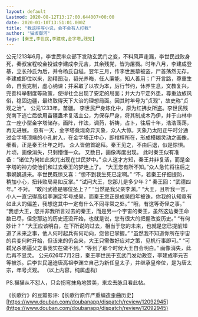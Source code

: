 ```yaml
---
layout: default
Lastmod: 2020-08-12T13:17:00.644007+00:00
date: 2020-01-10T13:51:01.000Z
title: "我这样写小说，会不会有人打我"
author: "猫坂御河"
tags: [秦王,李世民,李建成,金字塔,残党]
---
```


公元1213年6月，李世民率众部下发动玄武门之变，不料风声走漏，李世民战败身死，秦叔宝程咬金投诚李建成李元吉，其余残党，皆为屠戮。时年八月，李建成登基，立长孙氏为后，并令杨氏自缢。翌年三月，传李世民墓被盗，尸首荡然无存。 李建成即位以来，励精图治，韬光养晦，任人廉能，知人善用；广开言路，尊重生命，自我克制，虚心纳谏；并采取了以农为本，厉行节约，休养生息，文教复兴，完善科举制度等政策，使得社会出现了安定的局面；并大力平定外患，尊重边族风俗，稳固边疆，最终取得天下大治的理想局面。因其时年号为“贞观”，故史称“贞观之治”。 公元1233年，苗疆。 李世民尸身炼化中，原为红拂女所盗。李世民残党南下逃亡后欲用苗疆蛊术复活主公，为保存尸身，将其制成木乃伊，并于山林中立一座小型金字塔储存。画阵，作法，调药，祈祷，占卜，往后十年，浩浩荡荡，再无进展。 忽有一天，金字塔竟现奇异天象，众人大惊。天象乃太阳正午时分通过金字塔顶端的小孔射入，在金字塔正中心，即棺椁所在，形成模糊灵动之画像，细看，正是秦王壮年之时。 众人皆俯首跪拜。秦王见之，不由后退，似是惊惧。 片顷，画像消失，只剩懵懂一众。 又数日，画像再度出现。 此时秦王似有准备：“诸位为何如此突兀出现在世民梦中。” 众人这才方知，秦王并非复活，而是金字塔的神力使他们和过去秦王的梦连上了。 “大王您有所不知。”众人急忙将往后之事娓娓道来。李世民既惊又喜：“想不到我生死已定啊。” “不，若秦王仔细提防，稍加小心，扭转败局易如反掌。” “试问大王，您那儿是多少年？” 秦王回：“武德四年。” 不对。 “敢问武德是哪位圣上？” “当然是我父亲李渊。” “大王，且听我一言，小人一直记得高祖李渊定年号成昊，而秦王您正是成昊四年被诛，你我的认知竟有如此大的偏差，我想这其中一定有什么不同寻常之处。” “哦，有这等奇怪之事。” “我想大王，您并非我所言过去的秦王，而是另一个宇宙的秦王，虽然这边秦王命数已尽，但您那边的历史还没开始，也就是说，您有很大的把握改变历史。” “有何妙计？” “大王应该明白，在下所说的过去，相当于您的未来，也就是您已提前知道了未来之事，他人何时起兵有何动向，您皆已掌握。” “虽然我不知道你所在宇宙的兵变何时开始，但该来的仍会来，大王只需做好应对之策，见机行事即可。” “可弑兄杀弟逼父之事我实在做不到。” “等到了那个时候大王自会明白。” 画像消失，此后再不显灵。 公元626年7月2日，秦王李世民于玄武门发动政变，李建成李元吉等被杀。后李世民逼迫唐高祖李渊立自己为新任皇太子，并继承皇帝位，是为唐太宗，年号贞观。 （以上内容，纯属虚构）

PS.猫猫从不怼人，只会拐弯抹角地赞美，来龙去脉且看此帖。

《长歌行》的豆瓣影评:【长歌行原作严重编造歪曲历史】[https://www.douban.com/doubanapp/dispatch/review/12092945](https://www.douban.com/doubanapp/dispatch/review/12092945)

